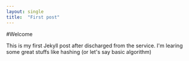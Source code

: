 ```yaml
---
layout: single
title:  "First post"
---
```


#Welcome

This is my first Jekyll post after discharged from the service.
I'm learing some great stuffs like hashing (or let's say basic algorithm)
